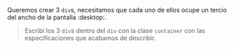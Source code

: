 Queremos crear 3 `div`s, necesitamos que cada uno de ellos ocupe un tercio del ancho de la pantalla :desktop:.

> Escribí los 3 `div`s dentro del `div` con la clase `container` con las especificaciones que acabamos de describir.